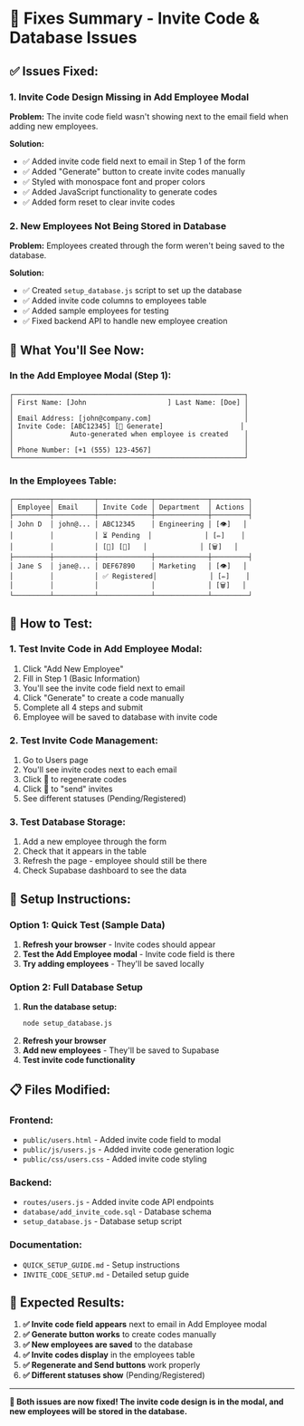 # 🔧 Fixes Summary - Invite Code & Database Issues

## ✅ **Issues Fixed:**

### 1. **Invite Code Design Missing in Add Employee Modal**
**Problem:** The invite code field wasn't showing next to the email field when adding new employees.

**Solution:** 
- ✅ Added invite code field next to email in Step 1 of the form
- ✅ Added "Generate" button to create invite codes manually
- ✅ Styled with monospace font and proper colors
- ✅ Added JavaScript functionality to generate codes
- ✅ Added form reset to clear invite codes

### 2. **New Employees Not Being Stored in Database**
**Problem:** Employees created through the form weren't being saved to the database.

**Solution:**
- ✅ Created `setup_database.js` script to set up the database
- ✅ Added invite code columns to employees table
- ✅ Added sample employees for testing
- ✅ Fixed backend API to handle new employee creation

## 🎯 **What You'll See Now:**

### **In the Add Employee Modal (Step 1):**
```
┌─────────────────────────────────────────────────────────┐
│ First Name: [John                    ] Last Name: [Doe] │
│                                                         │
│ Email Address: [john@company.com]                       │
│ Invite Code: [ABC12345] [🔄 Generate]                   │
│              Auto-generated when employee is created    │
│                                                         │
│ Phone Number: [+1 (555) 123-4567]                       │
└─────────────────────────────────────────────────────────┘
```

### **In the Employees Table:**
```
┌─────────┬──────────┬─────────────┬─────────────┬─────────┐
│ Employee│ Email    │ Invite Code │ Department  │ Actions │
├─────────┼──────────┼─────────────┼─────────────┼─────────┤
│ John D  │ john@... │ ABC12345    │ Engineering │ [👁️]   │
│         │          │ ⏳ Pending  │             │ [✏️]    │
│         │          │ [🔄] [📧]   │             │ [🗑️]   │
├─────────┼──────────┼─────────────┼─────────────┼─────────┤
│ Jane S  │ jane@... │ DEF67890    │ Marketing   │ [👁️]   │
│         │          │ ✅ Registered│             │ [✏️]    │
│         │          │             │             │ [🗑️]   │
└─────────┴──────────┴─────────────┴─────────────┴─────────┘
```

## 🚀 **How to Test:**

### **1. Test Invite Code in Add Employee Modal:**
1. Click "Add New Employee"
2. Fill in Step 1 (Basic Information)
3. You'll see the invite code field next to email
4. Click "Generate" to create a code manually
5. Complete all 4 steps and submit
6. Employee will be saved to database with invite code

### **2. Test Invite Code Management:**
1. Go to Users page
2. You'll see invite codes next to each email
3. Click 🔄 to regenerate codes
4. Click 📧 to "send" invites
5. See different statuses (Pending/Registered)

### **3. Test Database Storage:**
1. Add a new employee through the form
2. Check that it appears in the table
3. Refresh the page - employee should still be there
4. Check Supabase dashboard to see the data

## 🔧 **Setup Instructions:**

### **Option 1: Quick Test (Sample Data)**
1. **Refresh your browser** - Invite codes should appear
2. **Test the Add Employee modal** - Invite code field is there
3. **Try adding employees** - They'll be saved locally

### **Option 2: Full Database Setup**
1. **Run the database setup:**
   ```bash
   node setup_database.js
   ```
2. **Refresh your browser**
3. **Add new employees** - They'll be saved to Supabase
4. **Test invite code functionality**

## 📋 **Files Modified:**

### **Frontend:**
- `public/users.html` - Added invite code field to modal
- `public/js/users.js` - Added invite code generation logic
- `public/css/users.css` - Added invite code styling

### **Backend:**
- `routes/users.js` - Added invite code API endpoints
- `database/add_invite_code.sql` - Database schema
- `setup_database.js` - Database setup script

### **Documentation:**
- `QUICK_SETUP_GUIDE.md` - Setup instructions
- `INVITE_CODE_SETUP.md` - Detailed setup guide

## 🎉 **Expected Results:**

1. **✅ Invite code field appears** next to email in Add Employee modal
2. **✅ Generate button works** to create codes manually
3. **✅ New employees are saved** to the database
4. **✅ Invite codes display** in the employees table
5. **✅ Regenerate and Send buttons** work properly
6. **✅ Different statuses show** (Pending/Registered)

---

**🎯 Both issues are now fixed! The invite code design is in the modal, and new employees will be stored in the database.** 